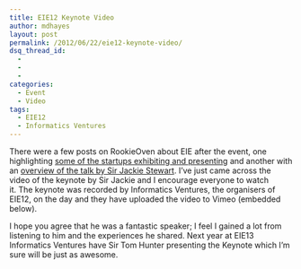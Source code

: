 ```yaml
---
title: EIE12 Keynote Video
author: mdhayes
layout: post
permalink: /2012/06/22/eie12-keynote-video/
dsq_thread_id:
  - 
  - 
  - 
categories:
  - Event
  - Video
tags:
  - EIE12
  - Informatics Ventures
---
```

There were a few posts on RookieOven about EIE after the event, one highlighting [some of the startups exhibiting and presenting][1] and another with an [overview of the talk by Sir Jackie Stewart][2]. I&#8217;ve just came across the video of the keynote by Sir Jackie and I encourage everyone to watch it. The keynote was recorded by Informatics Ventures, the organisers of EIE12, on the day and they have uploaded the video to Vimeo (embedded below).

<p style="text-align: center;">
</p>

I hope you agree that he was a fantastic speaker; I feel I gained a lot from listening to him and the experiences he shared. Next year at EIE13 Informatics Ventures have Sir Tom Hunter presenting the Keynote which I&#8217;m sure will be just as awesome.

 [1]: http://rookieoven.com/2012/05/15/pick-of-the-bunch-from-eie12/ "Pick of the bunch from EIE12"
 [2]: http://rookieoven.com/2012/05/17/eie12-keynote-speaker-sir-jackie-stewart/ "EIE12 Keynote Speaker – Sir Jackie Stewart"